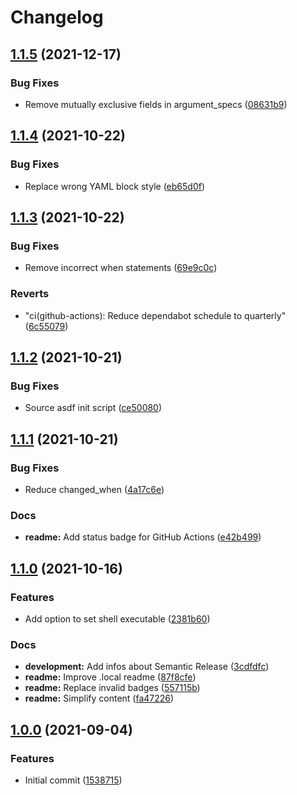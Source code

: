 # Changelog

## [1.1.5](https://github.com/trallnag/ansible-role-asdf-plugin/compare/1.1.4...1.1.5) (2021-12-17)


### Bug Fixes

* Remove mutually exclusive fields in argument_specs ([08631b9](https://github.com/trallnag/ansible-role-asdf-plugin/commit/08631b97104dcab8122aed75ea7e7ef95449f75a))

## [1.1.4](https://github.com/trallnag/ansible-role-asdf-plugin/compare/1.1.3...1.1.4) (2021-10-22)


### Bug Fixes

* Replace wrong YAML block style ([eb65d0f](https://github.com/trallnag/ansible-role-asdf-plugin/commit/eb65d0f7ee2b46d7132d59728889c6071826c92d))

## [1.1.3](https://github.com/trallnag/ansible-role-asdf-plugin/compare/1.1.2...1.1.3) (2021-10-22)


### Bug Fixes

* Remove incorrect when statements ([69e9c0c](https://github.com/trallnag/ansible-role-asdf-plugin/commit/69e9c0cccc9643ba3e03d1e2987779897843b2ad))


### Reverts

* "ci(github-actions): Reduce dependabot schedule to quarterly" ([6c55079](https://github.com/trallnag/ansible-role-asdf-plugin/commit/6c550795b1c17c0b5a67ca66bdfcbb338c99a086))

## [1.1.2](https://github.com/trallnag/ansible-role-asdf-plugin/compare/1.1.1...1.1.2) (2021-10-21)


### Bug Fixes

* Source asdf init script ([ce50080](https://github.com/trallnag/ansible-role-asdf-plugin/commit/ce50080da1849006b29ae9d8d99740774f4c384d))

## [1.1.1](https://github.com/trallnag/ansible-role-asdf-plugin/compare/1.1.0...1.1.1) (2021-10-21)


### Bug Fixes

* Reduce changed_when ([4a17c6e](https://github.com/trallnag/ansible-role-asdf-plugin/commit/4a17c6e53afc4f420fb2645aee276a47682698ec))


### Docs

* **readme:** Add status badge for GitHub Actions ([e42b499](https://github.com/trallnag/ansible-role-asdf-plugin/commit/e42b499e36a162d030e78e73a38512f07babe2e9))

## [1.1.0](https://github.com/trallnag/ansible-role-asdf-plugin/compare/1.0.0...1.1.0) (2021-10-16)


### Features

* Add option to set shell executable ([2381b60](https://github.com/trallnag/ansible-role-asdf-plugin/commit/2381b6059fdbba1ed5941127044c137750fb1b7c))


### Docs

* **development:** Add infos about Semantic Release ([3cdfdfc](https://github.com/trallnag/ansible-role-asdf-plugin/commit/3cdfdfcc41cb601ee1b24b592f5cfa97ad6c3c33))
* **readme:** Improve .local readme ([87f8cfe](https://github.com/trallnag/ansible-role-asdf-plugin/commit/87f8cfe1d0381c24300226cbf8262dd89ef6396d))
* **readme:** Replace invalid badges ([557115b](https://github.com/trallnag/ansible-role-asdf-plugin/commit/557115bf1d6fd9868e6357796ccd0c1aada73518))
* **readme:** Simplify content ([fa47226](https://github.com/trallnag/ansible-role-asdf-plugin/commit/fa472269e2dbf93f434d16c730710c9f0b99b9b9))

## [1.0.0](https://github.com/trallnag/ansible-role-asdf-plugin/compare/15387154e5c5c8d9ddb7c60106294a6260ff2055...1.0.0) (2021-09-04)


### Features

* Initial commit ([1538715](https://github.com/trallnag/ansible-role-asdf-plugin/commit/15387154e5c5c8d9ddb7c60106294a6260ff2055))